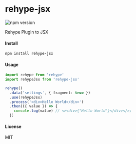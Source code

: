 # rehype-jsx

![npm version](https://img.shields.io/npm/v/rehype-jsx?color=%23954)

Rehype Plugin to JSX

#### Install

```bash
npm install rehype-jsx
```

#### Usage

```ts
import rehype from 'rehype'
import rehypeJsx from 'rehype-jsx'

rehype()
  .data('settings', { fragment: true })
  .use(rehypeJsx)
  .process('<div>Hello World</div>')
  .then(({ value }) => {
    console.log(value) // <><div>{"Hello World"}</div></>;
  })
```

#### License

MIT
